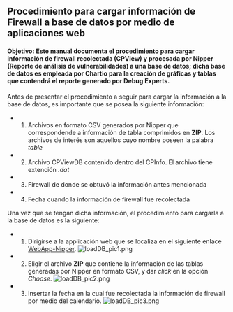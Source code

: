 ## Procedimiento para cargar información de Firewall a base de datos por medio de aplicaciones web

#### Objetivo: Este manual documenta el procedimiento para cargar información de firewall recolectada (CPView) y procesada por Nipper (Reporte de análisis de vulnerabilidades) a una base de datos; dicha base de datos es empleada por Chartio para la creación de gráficas y tablas que contendrá el reporte generado por Debug Experts.

Antes de presentar el procedimiento a seguir para cargar la información a la base de datos, es importante que se posea la siguiente información:
* 1) Archivos en formato CSV generados por Nipper que correspondende a información de tabla comprimidos en **ZIP**. Los archivos de interés son aquellos cuyo nombre poseen la palabra *table*
* 2) Archivo CPViewDB contenido dentro del CPInfo. El archivo tiene extención *.dat*
* 3) Firewall de donde se obtuvó la información antes mencionada
* 4) Fecha cuando la información de firewall fue recolectada

Una vez que se tengan dicha información, el procedimiento para cargarla a la base de datos es la siguiente:
* 1. Dirigirse a la applicación web que se localiza en el siguiente enlace [WebApp-Nipper](http://172.16.0.225:5050).
![loadDB_pic1.png](https://raw.githubusercontent.com/miguelDE/services-manual/master/manual/Images/loadDB_pic1.png)

* 2. Eligir el archivo **ZIP** que contiene la información de las tablas generadas por Nipper en formato CSV, y dar *click* en la opción *Choose*.
![loadDB_pic2.png](https://raw.githubusercontent.com/miguelDE/services-manual/master/manual/Images/loadDB_pic2.png)

* 3. Insertar la fecha en la cual fue recolectada la información de firewall por medio del calendario. 
![loadDB_pic3.png](https://raw.githubusercontent.com/miguelDE/services-manual/master/manual/Images/loadDB_pic3.png)
